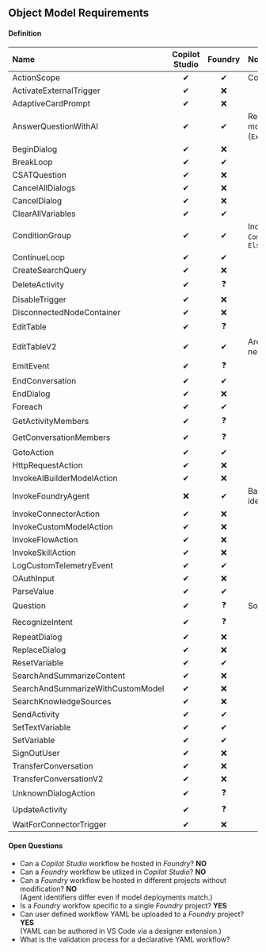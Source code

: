 ﻿## Object Model Requirements

#### Definition

Name|Copilot Studio|Foundry|Note
:--|:--:|:--:|:--
ActionScope|✔|✔|Container for actions
ActivateExternalTrigger|✔|❌
AdaptiveCardPrompt|✔|❌
AnswerQuestionWithAI|✔|✔|Requires additional property: model (`ExternalModelConfiguration`)
BeginDialog|✔|❌
BreakLoop|✔|✔
CSATQuestion|✔|❌
CancelAllDialogs|✔|❌
CancelDialog|✔|❌
ClearAllVariables|✔|✔
ConditionGroup|✔|✔|Includes one or more `ConditionItem` and an `ElseActions`
ContinueLoop|✔|✔
CreateSearchQuery|✔|❌
DeleteActivity|✔|❓
DisableTrigger|✔|❌
DisconnectedNodeContainer|✔|❌
EditTable|✔|❓
EditTableV2|✔|✔|Are both `EditTable*` actions needed?
EmitEvent|✔|❓
EndConversation|✔|✔
EndDialog|✔|❌
Foreach|✔|✔
GetActivityMembers|✔|❓
GetConversationMembers|✔|❓
GotoAction|✔|✔
HttpRequestAction|✔|❌
InvokeAIBuilderModelAction|✔|❌
InvokeFoundryAgent|❌|✔|Based on _Foundry_ agent identifier
InvokeConnectorAction|✔|❌
InvokeCustomModelAction|✔|❌
InvokeFlowAction|✔|❌
InvokeSkillAction|✔|❌
LogCustomTelemetryEvent|✔|✔
OAuthInput|✔|❌
ParseValue|✔|✔
Question|✔|❓|Solicits user input
RecognizeIntent|✔|❓
RepeatDialog|✔|❌
ReplaceDialog|✔|❌
ResetVariable|✔|✔
SearchAndSummarizeContent|✔|❌
SearchAndSummarizeWithCustomModel|✔|❌
SearchKnowledgeSources|✔|❌
SendActivity|✔|✔
SetTextVariable|✔|✔
SetVariable|✔|✔
SignOutUser|✔|❌
TransferConversation|✔|❌
TransferConversationV2|✔|❌
UnknownDialogAction|✔|❓
UpdateActivity|✔|❓
WaitForConnectorTrigger|✔|❌

#### Open Questions
- Can a _Copilot Studio_ workflow be hosted in _Foundry_?  **NO**
- Can a _Foundry_ workflow be utlized in _Copilot Studio_?  **NO**
- Can a _Foundry_ workflow be hosted in different projects without modification? **NO**  
  (Agent identifiers differ even if model deployments match.)
- Is a _Foundry_ workfow specific to a single _Foundry_ project? **YES**
- Can user defined workflow YAML be uploaded to a _Foundry_ project? **YES**  
  (YAML can be authored in VS Code via a designer extension.)
- What is the validation process for a declarative YAML workflow?
